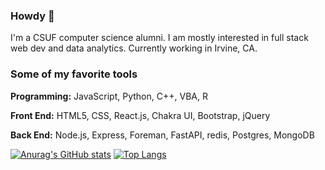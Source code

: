 ### Howdy 👋
I'm a CSUF computer science alumni. I am mostly interested in full stack web dev and data analytics. Currently working in Irvine, CA.

### Some of my favorite tools
**Programming:** JavaScript, Python, C++, VBA, R

**Front End:** HTML5, CSS, React.js, Chakra UI, Bootstrap, jQuery

**Back End:** Node.js, Express, Foreman, FastAPI, redis, Postgres, MongoDB


[![Anurag's GitHub stats](https://github-readme-stats.vercel.app/api?username=slimsloth&show_icons=true&theme=tokyonight)](https://github.com/anuraghazra/github-readme-stats)
[![Top Langs](https://github-readme-stats.vercel.app/api/top-langs/?username=slimsloth&layout=compact&theme=tokyonight)](https://github.com/anuraghazra/github-readme-stats)
